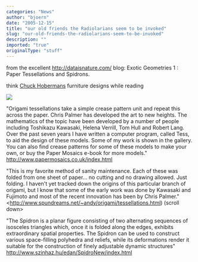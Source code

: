 ```yaml
---
categories: "News"
author: "bjoern"
date: "2005-12-15"
title: "our old friends the Radiolarians seem to be invoked"
slug: "our-old-friends-the-radiolarians-seem-to-be-invoked"
description: ""
imported: "true"
originalType: "stuff"
---
```



from the excellent <http://dataisnature.com/> blog: 
Exotic Geometries 1 : Paper Tessellations and Spidrons.  

think [Chuck Hobermans](http://www.hoberman.com) furniture designs while reading

![](spiral1.jpg)
<!--break-->
&quot;Origami tessellations take a simple crease pattern unit and repeat this across the paper. Chris Palmer has developed the art to new heights. The mathematics of the topic have been developed by a number of people including Toshikazu Kawasaki, Helena Verrill, Tom Hull and Robert Lang. Over the past seven years I have written a computer program, called Tess, to aid the design of these models. Some of my work is shown in the gallery. You can also find crease patterns for some of these models to make your own, or buy the Paper Mosaics e-book for more models.&quot; <http://www.papermosaics.co.uk/index.html>

&quot;This is my favorite method of sanity maintenance.  Each of these was folded from one sheet of paper... no cutting and no drawing allowed. Just folding. I haven't yet tracked down the origins of this particular branch of origami, but I know that some of the early work was done by Kawasaki and Fujimoto and most of the recent innovation has been by Chris Palmer.&quot; <http://www.spundreams.net/~andy/origami/tessellations.html) (scroll down>

&quot;The Spidron is a planar figure consisting of two alternating sequences of isosceles triangles which, once it is folded along the edges, exhibits extraordinary spatial properties. The Spidron can be used to construct various space-filling polyhedra and reliefs, while its deformations render it suitable for the construction of finely adjustable dynamic structures&quot;
<http://www.szinhaz.hu/edan/SpidroNew/index.html>